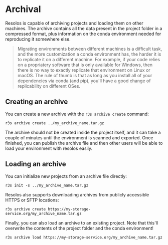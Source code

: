 # Archival

Resolos is capable of archiving projects and loading them on other machines. The archive contains all the data
present in the project folder in a compressed format, plus information on the conda environment needed for 
reproducing it somewhere else.

> Migrating environments between different machines is a difficult task, and the more customization a conda 
> environment has, the harder it is to replicate it on a different machine. For example, if your code relies on a 
> propriatery software that is only available for Windows, then there is no way to exactly replicate that environment on Linux
> or macOS. The rule of thumb is that as long as you install all of your dependencies via conda (and pip), you'll have a good
> change of replicability on different OSes. 
>

## Creating an archive

You can create a new archive with the `r3s archive create` command:

```
r3s archive create ../my_archive_name.tar.gz
```

The archive should not be created inside the project itself, and it can take a couple of minutes until the environment
is scanned and exported. Once finished, you can publish the archive file and then other users will be able to load your 
environment with resolos easily.

## Loading an archive

You can initialize new projects from an archive file directly:

```
r3s init -s ../my_archive_name.tar.gz
```

Resolos also supports downloading archives from publicly accessible HTTPS or SFTP locations:

```
r3s archive create https://my-storage-service.org/my_archive_name.tar.gz
```

Finally, you can also load an archive to an existing project. Note that this'll overwrite the contents of
the project folder and the conda environment!

```
r3s archive load https://my-storage-service.org/my_archive_name.tar.gz
```